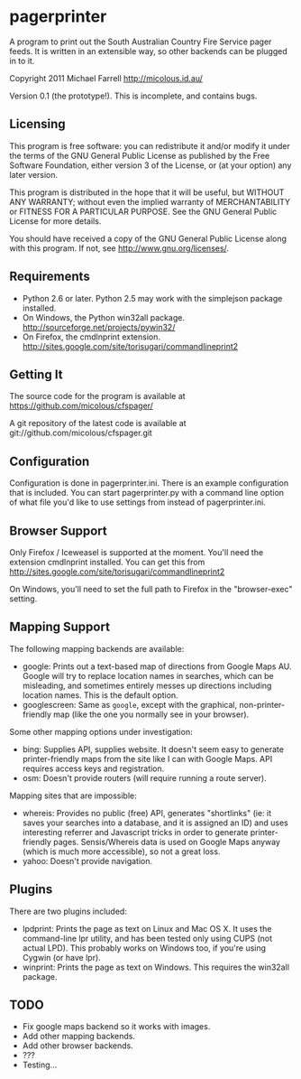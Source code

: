 # pagerprinter #

A program to print out the South Australian Country Fire Service pager feeds.  It is written in an extensible way, so other backends can be plugged in to it.

Copyright 2011 Michael Farrell <http://micolous.id.au/>

Version 0.1 (the prototype!).  This is incomplete, and contains bugs.

## Licensing ##

This program is free software: you can redistribute it and/or modify it under the terms of the GNU General Public License as published by the Free Software Foundation, either version 3 of the License, or (at your option) any later version.

This program is distributed in the hope that it will be useful, but WITHOUT ANY WARRANTY; without even the implied warranty of MERCHANTABILITY or FITNESS FOR A PARTICULAR PURPOSE.  See the GNU General Public License for more details.

You should have received a copy of the GNU General Public License along with this program.  If not, see <http://www.gnu.org/licenses/>.

## Requirements ##

 * Python 2.6 or later.  Python 2.5 may work with the simplejson package installed.
 * On Windows, the Python win32all package.  http://sourceforge.net/projects/pywin32/
 * On Firefox, the cmdlnprint extension.  http://sites.google.com/site/torisugari/commandlineprint2

## Getting It ##

The source code for the program is available at https://github.com/micolous/cfspager/

A git repository of the latest code is available at git://github.com/micolous/cfspager.git

## Configuration ##

Configuration is done in pagerprinter.ini.  There is an example configuration
that is included.  You can start pagerprinter.py with a command line option of
what file you'd like to use settings from instead of pagerprinter.ini.

## Browser Support ##

Only Firefox / Iceweasel is supported at the moment.  You'll need the extension cmdlnprint installed.  You can get this from http://sites.google.com/site/torisugari/commandlineprint2

On Windows, you'll need to set the full path to Firefox in the "browser-exec" setting.

## Mapping Support ##

The following mapping backends are available:

 * google: Prints out a text-based map of directions from Google Maps AU.  Google will try to replace location names in searches, which can be misleading, and sometimes entirely messes up directions including location names.  This is the default option.
 * googlescreen: Same as `google`, except with the graphical, non-printer-friendly map (like the one you normally see in your browser).

Some other mapping options under investigation:

 * bing: Supplies API, supplies website.  It doesn't seem easy to generate printer-friendly maps from the site like I can with Google Maps.  API requires access keys and registration.
 * osm: Doesn't provide routers (will require running a route server).

Mapping sites that are impossible:

 * whereis: Provides no public (free) API, generates "shortlinks" (ie: it saves your searches into a database, and it is assigned an ID) and uses interesting referrer and Javascript tricks in order to generate printer-friendly pages.  Sensis/Whereis data is used on Google Maps anyway (which is much more accessible), so not a great loss.
 * yahoo: Doesn't provide navigation.

## Plugins ##

There are two plugins included:

 * lpdprint: Prints the page as text on Linux and Mac OS X.  It uses the command-line lpr utility, and has been tested only using CUPS (not actual LPD).  This probably works on Windows too, if you're using Cygwin (or have lpr).
 * winprint: Prints the page as text on Windows.  This requires the win32all package.


## TODO ##

 * Fix google maps backend so it works with images.
 * Add other mapping backends.
 * Add other browser backends.
 * ???
 * Testing...

